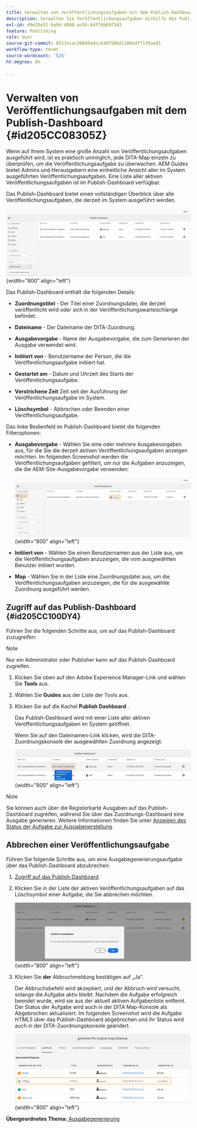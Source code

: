 ```yaml
---
title: Verwalten von Veröffentlichungsaufgaben mit dem Publish-Dashboard
description: Verwalten Sie Veröffentlichungsaufgaben mithilfe des Publish-Dashboards in AEM Guides. Wissen, wie man auf das Veröffentlichungs-Dashboard zugreift und eine Veröffentlichungsaufgabe abbricht.
exl-id: d9e25e52-ba9d-4088-ac95-8df76b69f5d3
feature: Publishing
role: User
source-git-commit: 0513ecac38840a4cc649758bd1180edff1f8aed1
workflow-type: tm+mt
source-wordcount: '525'
ht-degree: 0%

---
```


# Verwalten von Veröffentlichungsaufgaben mit dem Publish-Dashboard {#id205CC08305Z}

Wenn auf Ihrem System eine große Anzahl von Veröffentlichungsaufgaben ausgeführt wird, ist es praktisch unmöglich, jede DITA-Map einzeln zu überprüfen, um die Veröffentlichungsaufgabe zu überwachen. AEM Guides bietet Admins und Herausgebern eine einheitliche Ansicht aller im System ausgeführten Veröffentlichungsaufgaben. Eine Liste aller aktiven Veröffentlichungsaufgaben ist im Publish-Dashboard verfügbar.

Das Publish-Dashboard bietet einen vollständigen Überblick über alle Veröffentlichungsaufgaben, die derzeit im System ausgeführt werden.

![](images/publish-dashboard.png){width="800" align="left"}

Das Publish-Dashboard enthält die folgenden Details:

- **Zuordnungstitel** - Der Titel einer Zuordnungsdatei, die derzeit veröffentlicht wird oder sich in der Veröffentlichungswarteschlange befindet.

- **Dateiname** - Der Dateiname der DITA-Zuordnung.

- **Ausgabevorgabe** - Name der Ausgabevorgabe, die zum Generieren der Ausgabe verwendet wird.

- **Initiiert von** - Benutzername der Person, die die Veröffentlichungsaufgabe initiiert hat.

- **Gestartet am** - Datum und Uhrzeit des Starts der Veröffentlichungsaufgabe.

- **Verstrichene Zeit** Zeit seit der Ausführung der Veröffentlichungsaufgabe im System.

- **Löschsymbol** - Abbrechen oder Beenden einer Veröffentlichungsaufgabe.

Das linke Bedienfeld im Publish-Dashboard bietet die folgenden Filteroptionen:

- **Ausgabevorgabe** - Wählen Sie eine oder mehrere Ausgabevorgaben aus, für die Sie die derzeit aktiven Veröffentlichungsaufgaben anzeigen möchten. Im folgenden Screenshot werden die Veröffentlichungsaufgaben gefiltert, um nur die Aufgaben anzuzeigen, die die AEM-Site-Ausgabevorgabe verwenden:

  ![](images/publish-dashboard-preset-filter.png){width="800" align="left"}

- **Initiiert von** - Wählen Sie einen Benutzernamen aus der Liste aus, um die Veröffentlichungsaufgaben anzuzeigen, die vom ausgewählten Benutzer initiiert wurden.

- **Map** - Wählen Sie in der Liste eine Zuordnungsdatei aus, um die Veröffentlichungsaufgaben anzuzeigen, die für die ausgewählte Zuordnung ausgeführt werden.

## Zugriff auf das Publish-Dashboard {#id205CC100DY4}

Führen Sie die folgenden Schritte aus, um auf das Publish-Dashboard zuzugreifen:

>[!NOTE]
>
> Nur ein Administrator oder Publisher kann auf das Publish-Dashboard zugreifen.

1. Klicken Sie oben auf den Adobe Experience Manager-Link und wählen Sie **Tools** aus.

1. Wählen Sie **Guides** aus der Liste der Tools aus.

1. Klicken Sie auf die Kachel **Publish Dashboard** .

   Das Publish-Dashboard wird mit einer Liste aller aktiven Veröffentlichungsaufgaben im System geöffnet.

   Wenn Sie auf den Dateinamen-Link klicken, wird die DITA-Zuordnungskonsole der ausgewählten Zuordnung angezeigt.

   ![](images/publish-dashboard-click-filename-link.png){width="800" align="left"}


>[!NOTE]
>
> Sie können auch über die Registerkarte Ausgaben auf das Publish-Dashboard zugreifen, während Sie über das Zuordnungs-Dashboard eine Ausgabe generieren. Weitere Informationen finden Sie unter [Anzeigen des Status der Aufgabe zur Ausgabenerstellung](generate-output-for-a-dita-map.md#viewing_output_history).

## Abbrechen einer Veröffentlichungsaufgabe

Führen Sie folgende Schritte aus, um eine Ausgabegenerierungsaufgabe über das Publish-Dashboard abzubrechen:

1. [Zugriff auf das Publish-Dashboard](#id205CC100DY4).

1. Klicken Sie in der Liste der aktiven Veröffentlichungsaufgaben auf das Löschsymbol einer Aufgabe, die Sie abbrechen möchten.

   ![](images/publish-dashboard-cancel-task.png){width="800" align="left"}

1. Klicken Sie **der** Abbruchmeldung bestätigen auf „Ja“.

   Der Abbruchsbefehl wird akzeptiert, und der Abbruch wird versucht, solange die Aufgabe aktiv bleibt. Nachdem die Aufgabe erfolgreich beendet wurde, wird sie aus der aktuell aktiven Aufgabenliste entfernt. Der Status der Aufgabe wird auch in der DITA Map-Konsole als Abgebrochen aktualisiert. Im folgenden Screenshot wird die Aufgabe *HTML5* über das Publish-Dashboard abgebrochen und ihr Status wird auch in der DITA-Zuordnungskonsole geändert.

   ![](images/cancelled-output-task.png){width="800" align="left"}


**Übergeordnetes Thema:**[ Ausgabegenerierung](generate-output.md)
